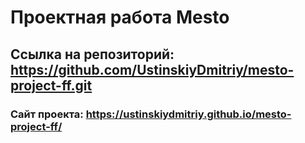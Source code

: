 # Проектная работа Mesto
## Ссылка на репозиторий: <https://github.com/UstinskiyDmitriy/mesto-project-ff.git>
### Сайт проекта: <https://ustinskiydmitriy.github.io/mesto-project-ff/>
